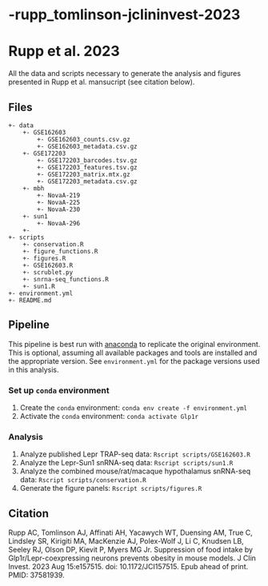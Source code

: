 # -rupp_tomlinson-jclininvest-2023
# Rupp et al. 2023

All the data and scripts necessary to generate the analysis and figures presented in Rupp et al. mansucript (see citation below).

## Files
```
+- data
    +- GSE162603
        +- GSE162603_counts.csv.gz
        +- GSE162603_metadata.csv.gz
    +- GSE172203
        +- GSE172203_barcodes.tsv.gz
        +- GSE172203_features.tsv.gz
        +- GSE172203_matrix.mtx.gz
        +- GSE172203_metadata.csv.gz
    +- mbh
        +- NovaA-219
        +- NovaA-225
        +- NovaA-230
    +- sun1
        +- NovaA-296
    +- 
+- scripts
    +- conservation.R
    +- figure_functions.R
    +- figures.R
    +- GSE162603.R
    +- scrublet.py
    +- snrna-seq_functions.R
    +- sun1.R
+- environment.yml
+- README.md
```

## Pipeline
This pipeline is best run with [anaconda](https://www.anaconda.com/products/individual) to replicate the original environment. This is optional, assuming all available packages and tools are installed and the appropriate version. See `environment.yml` for the package versions used in this analysis.
### Set up `conda` environment
1. Create the `conda` environment: `conda env create -f environment.yml`
2. Activate the `conda` environment: `conda activate Glp1r`
### Analysis
1. Analyze published Lepr TRAP-seq data: `Rscript scripts/GSE162603.R`
2. Analyze the Lepr-Sun1 snRNA-seq data: `Rscript scripts/sun1.R`
3. Analyze the combined mouse/rat/macaque hypothalamus snRNA-seq data: `Rscript scripts/conservation.R`
4. Generate the figure panels: `Rscript scripts/figures.R`

## Citation
Rupp AC, Tomlinson AJ, Affinati AH, Yacawych WT, Duensing AM, True C, Lindsley SR, Kirigiti MA, MacKenzie AJ, Polex-Wolf J, Li C, Knudsen LB, Seeley RJ, Olson DP, Kievit P, Myers MG Jr. Suppression of food intake by Glp1r/Lepr-coexpressing neurons prevents obesity in mouse models. J Clin Invest. 2023 Aug 15:e157515. doi: 10.1172/JCI157515. Epub ahead of print. PMID: 37581939.

